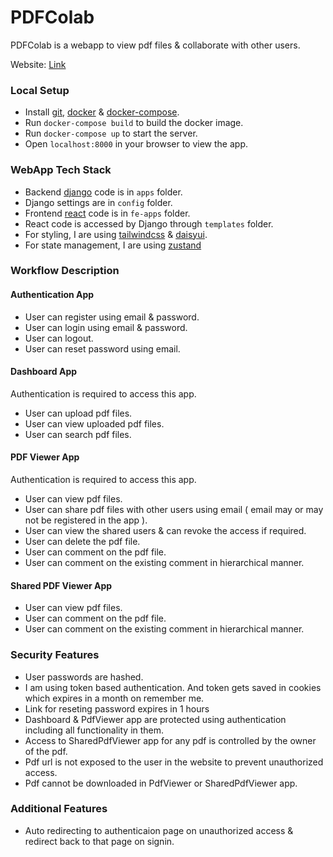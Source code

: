 # PDFColab

PDFColab is a webapp to view pdf files & collaborate with other users.

Website: [Link](http://ec2-18-142-54-33.ap-southeast-1.compute.amazonaws.com)

### Local Setup

- Install [git](https://github.com/git-guides/install-git), [docker](https://docs.docker.com/get-docker/) & [docker-compose](https://docs.docker.com/compose/install/).
- Run `docker-compose build` to build the docker image.
- Run `docker-compose up` to start the server.
- Open `localhost:8000` in your browser to view the app.

### WebApp Tech Stack

- Backend [django](https://www.djangoproject.com/) code is in `apps` folder.
- Django settings are in `config` folder.
- Frontend [react](https://react.dev/) code is in `fe-apps` folder.
- React code is accessed by Django through `templates` folder.
- For styling, I are using [tailwindcss](https://tailwindcss.com/) & [daisyui](https://daisyui.com/).
- For state management, I are using [zustand](https://github.com/pmndrs/zustand)

### Workflow Description

#### Authentication App

- User can register using email & password.
- User can login using email & password.
- User can logout.
- User can reset password using email.

#### Dashboard App

Authentication is required to access this app.

- User can upload pdf files.
- User can view uploaded pdf files.
- User can search pdf files.

#### PDF Viewer App

Authentication is required to access this app.

- User can view pdf files.
- User can share pdf files with other users using email ( email may or may not be registered in the app ).
- User can view the shared users & can revoke the access if required.
- User can delete the pdf file.
- User can comment on the pdf file.
- User can comment on the existing comment in hierarchical manner.

#### Shared PDF Viewer App

- User can view pdf files.
- User can comment on the pdf file.
- User can comment on the existing comment in hierarchical manner.

### Security Features

- User passwords are hashed.
- I am using token based authentication. And token gets saved in cookies which expires in a month on remember me.
- Link for reseting password expires in 1 hours
- Dashboard & PdfViewer app are protected using authentication including all functionality in them.
- Access to SharedPdfViewer app for any pdf is controlled by the owner of the pdf.
- Pdf url is not exposed to the user in the website to prevent unauthorized access.
- Pdf cannot be downloaded in PdfViewer or SharedPdfViewer app.

### Additional Features

- Auto redirecting to authenticaion page on unauthorized access & redirect back to that page on signin.

